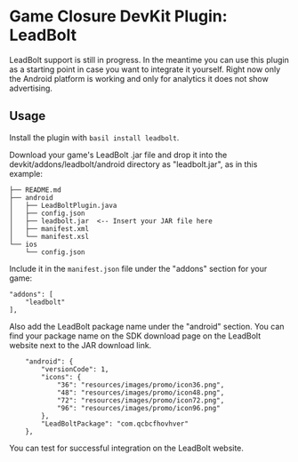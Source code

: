 # Game Closure DevKit Plugin: LeadBolt

LeadBolt support is still in progress.  In the meantime you can use this plugin as
a starting point in case you want to integrate it yourself.  Right now only the
Android platform is working and only for analytics it does not show advertising.

## Usage

Install the plugin with `basil install leadbolt`.

Download your game's LeadBolt .jar file and drop it into the devkit/addons/leadbolt/android directory as "leadbolt.jar", as in this example:

~~~
├── README.md
├── android
│   ├── LeadBoltPlugin.java
│   ├── config.json
│   ├── leadbolt.jar  <-- Insert your JAR file here
│   ├── manifest.xml
│   └── manifest.xsl
└── ios
    └── config.json
~~~

Include it in the `manifest.json` file under the "addons" section for your game:

~~~
"addons": [
	"leadbolt"
],
~~~

Also add the LeadBolt package name under the "android" section.  You can find
your package name on the SDK download page on the LeadBolt website next to the
JAR download link.

~~~
	"android": {
		"versionCode": 1,
		"icons": {
			"36": "resources/images/promo/icon36.png",
			"48": "resources/images/promo/icon48.png",
			"72": "resources/images/promo/icon72.png",
			"96": "resources/images/promo/icon96.png"
		},
		"LeadBoltPackage": "com.qcbcfhovhver"
	},
~~~

You can test for successful integration on the LeadBolt website.

